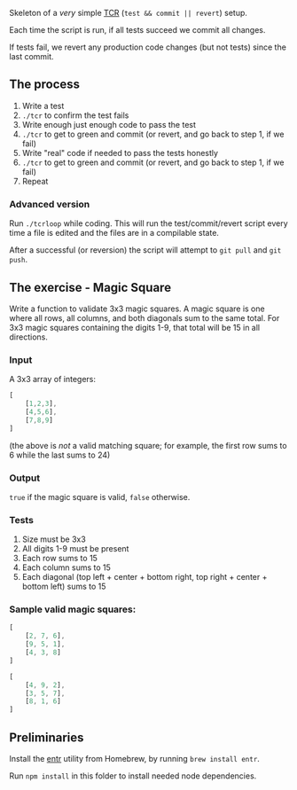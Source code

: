 Skeleton of a *very* simple [TCR][tcr] (`test && commit || revert`) setup.

Each time the script is run, if all tests succeed we commit all changes.

If tests fail, we revert any production code changes (but not tests) since the last commit.

## The process

1. Write a test
2. `./tcr` to confirm the test fails
3. Write enough just enough code to pass the test
4. `./tcr` to get to green and commit (or revert, and go back to step 1, if we fail)
5. Write "real" code if needed to pass the tests honestly
6. `./tcr` to get to green and commit (or revert, and go back to step 1, if we fail)
7. Repeat

### Advanced version

Run `./tcrloop` while coding. This will run the test/commit/revert script every time a file is edited and the files are in a compilable state.

After a successful (or reversion) the script will attempt to `git pull` and `git push`.

## The exercise - Magic Square

Write a function to validate 3x3 magic squares.  A magic square is one where all rows, all columns, and both diagonals sum to the same total. For 3x3 magic squares containing the digits 1-9, that total will be 15 in all directions.

### Input

A 3x3 array of integers:

```js
[
    [1,2,3],
    [4,5,6],
    [7,8,9]
]
```

(the above is *not* a valid matching square; for example, the first row sums to 6 while the last sums to 24)

### Output

`true` if the magic square is valid, `false` otherwise.

### Tests

1. Size must be 3x3
2. All digits 1-9 must be present
3. Each row sums to 15
4. Each column sums to 15
5. Each diagonal (top left + center + bottom right, top right + center + bottom left) sums to 15

### Sample valid magic squares:

```js
[
    [2, 7, 6],
    [9, 5, 1],
    [4, 3, 8]
]
```

```js
[
    [4, 9, 2],
    [3, 5, 7],
    [8, 1, 6]
]
```

## Preliminaries

Install the [entr][entr] utility from Homebrew, by running `brew install entr`.

Run `npm install` in this folder to install needed node dependencies.

[tcr]: https://medium.com/@kentbeck_7670/test-commit-revert-870bbd756864 "Kent Beck: test && commit || revert"
[entr]: https://github.com/eradman/entr "Event Notify Test Runner"
